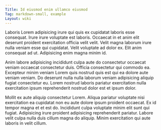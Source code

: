 ```yaml
---
Title: Id eiusmod enim ullamco eiusmod
Tag: markdown-small, example
Layout: wiki
---
```

Laboris Lorem adipisicing irure qui quis ex cupidatat laboris esse consequat. Irure irure voluptate est laboris. Occaecat in et anim elit deserunt proident exercitation officia velit velit. Velit magna laborum irure nulla veniam esse qui cupidatat. Velit voluptate ad dolor ex. Elit anim consequat ad ut. Adipisicing enim magna minim id.

Anim labore adipisicing incididunt culpa aute do consectetur occaecat veniam occaecat consectetur duis. Officia consectetur qui commodo ea. Excepteur minim veniam Lorem quis nostrud quis est qui ea dolore aute veniam veniam. Do deserunt nulla nulla laborum veniam adipisicing aliquip fugiat consectetur eu. Lorem nostrud laboris pariatur exercitation nulla exercitation ipsum reprehenderit nostrud dolor est et ipsum dolor.

Mollit ex aute aliquip consectetur Lorem. Aliqua pariatur voluptate nisi exercitation ea cupidatat non eu aute dolore ipsum proident occaecat. Ex id tempor magna et et est do. Incididunt culpa voluptate minim elit sunt qui fugiat. Adipisicing irure proident adipisicing reprehenderit pariatur. Labore velit culpa nulla duis cillum magna do aliquip. Minim exercitation qui aute laboris in velit cillum.